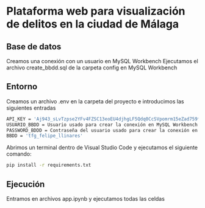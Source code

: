 # Plataforma web para visualización de delitos en la ciudad de Málaga

## Base de datos
Creamos una conexión con un usuario en MySQL Workbench
Ejecutamos el archivo create_bbdd.sql de la carpeta config en MySQL Workbench

## Entorno
Creamos un archivo .env en la carpeta del proyecto e introducimos las siguientes entradas

```sh
API_KEY = 'Aj943_sLvTzpse2YFv4FZSC13eoEU4djhgLF5Qdq0CcSVpomrm15eZad759fjYQu'
USUARIO_BBDD = Usuario usado para crear la conexión en MySQL Workbench
PASSWORD_BDDD = Contraseña del usuario usado para crear la conexión en MySQL Workbench
BBDD = 'tfg_felipe_llinares'
```

Abrimos un terminal dentro de Visual Studio Code y ejecutamos el siguiente comando:

```sh
pip install -r requirements.txt
```

## Ejecución  

Entramos en archivos app.ipynb y ejecutamos todas las celdas